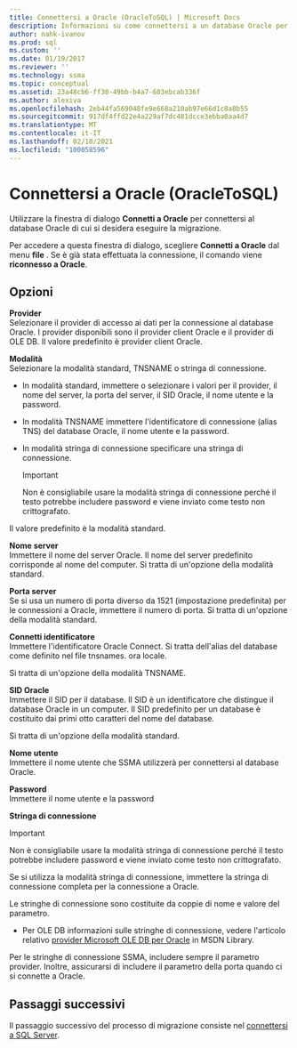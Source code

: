 ```yaml
---
title: Connettersi a Oracle (OracleToSQL) | Microsoft Docs
description: Informazioni su come connettersi a un database Oracle per avviare la migrazione tramite SSMA per Oracle. Utilizzare la finestra di dialogo Connetti a Oracle.
author: nahk-ivanov
ms.prod: sql
ms.custom: ''
ms.date: 01/19/2017
ms.reviewer: ''
ms.technology: ssma
ms.topic: conceptual
ms.assetid: 23a48cb6-ff30-49bb-b4a7-603ebcab336f
ms.author: alexiva
ms.openlocfilehash: 2eb44fa569048fe9e668a210ab97e66d1c8a8b55
ms.sourcegitcommit: 917df4ffd22e4a229af7dc481dcce3ebba0aa4d7
ms.translationtype: MT
ms.contentlocale: it-IT
ms.lasthandoff: 02/10/2021
ms.locfileid: "100058596"
---
```

# <a name="connect-to-oracle-oracletosql"></a>Connettersi a Oracle (OracleToSQL)

Utilizzare la finestra di dialogo **Connetti a Oracle** per connettersi al database Oracle di cui si desidera eseguire la migrazione.

Per accedere a questa finestra di dialogo, scegliere **Connetti a Oracle** dal menu **file** . Se è già stata effettuata la connessione, il comando viene **riconnesso a Oracle**.

## <a name="options"></a>Opzioni

**Provider**  
Selezionare il provider di accesso ai dati per la connessione al database Oracle. I provider disponibili sono il provider client Oracle e il provider di OLE DB. Il valore predefinito è provider client Oracle.

**Modalità**  
Selezionare la modalità standard, TNSNAME o stringa di connessione.

- In modalità standard, immettere o selezionare i valori per il provider, il nome del server, la porta del server, il SID Oracle, il nome utente e la password.
- In modalità TNSNAME immettere l'identificatore di connessione (alias TNS) del database Oracle, il nome utente e la password.
- In modalità stringa di connessione specificare una stringa di connessione.

  > [!IMPORTANT]
  > Non è consigliabile usare la modalità stringa di connessione perché il testo potrebbe includere password e viene inviato come testo non crittografato.

Il valore predefinito è la modalità standard.

**Nome server**  
Immettere il nome del server Oracle. Il nome del server predefinito corrisponde al nome del computer. Si tratta di un'opzione della modalità standard.

**Porta server**  
Se si usa un numero di porta diverso da 1521 (impostazione predefinita) per le connessioni a Oracle, immettere il numero di porta. Si tratta di un'opzione della modalità standard.

**Connetti identificatore**  
Immettere l'identificatore Oracle Connect. Si tratta dell'alias del database come definito nel file tnsnames. ora locale.

Si tratta di un'opzione della modalità TNSNAME.

**SID Oracle**  
Immettere il SID per il database. Il SID è un identificatore che distingue il database Oracle in un computer. Il SID predefinito per un database è costituito dai primi otto caratteri del nome del database.

Si tratta di un'opzione della modalità standard.

**Nome utente**  
Immettere il nome utente che SSMA utilizzerà per connettersi al database Oracle.

**Password**  
Immettere il nome utente e la password

**Stringa di connessione**  
> [!IMPORTANT]
> Non è consigliabile usare la modalità stringa di connessione perché il testo potrebbe includere password e viene inviato come testo non crittografato.

Se si utilizza la modalità stringa di connessione, immettere la stringa di connessione completa per la connessione a Oracle.

Le stringhe di connessione sono costituite da coppie di nome e valore del parametro.

- Per OLE DB informazioni sulle stringhe di connessione, vedere l'articolo relativo [provider Microsoft OLE DB per Oracle](../../ado/guide/appendixes/microsoft-ole-db-provider-for-oracle.md) in MSDN Library.

Per le stringhe di connessione SSMA, includere sempre il parametro provider. Inoltre, assicurarsi di includere il parametro della porta quando ci si connette a Oracle.

## <a name="next-steps"></a>Passaggi successivi

Il passaggio successivo del processo di migrazione consiste nel [connettersi a SQL Server](connect-to-sql-server-oracletosql.md).